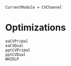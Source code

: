 ```@meta
CurrentModule = CVChannel
```
#  Optimizations

```@docs
eaCVPrimal
eaCVDual
pptCVPrimal
pptCVDual
WHIDLP
```
